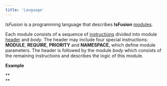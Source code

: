 ```yaml
---
title: 'Language'
---
```


*lsFusion* is a programming language that describes **lsFusion** [modules](Modules.md).

Each module consists of a sequence of [instructions](Instructions.md) divided into module [header](Module_header.md) and *body*. The header may include four special instructions: **MODULE**, **REQUIRE**, **PRIORITY** and **NAMESPACE**, which define module parameters. The header is followed by the module *body* which consists of the remaining instructions and describes the logic of this module.

**Example**



**  
**
